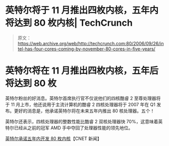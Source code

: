 # 英特尔将于 11 月推出四枚内核，五年内将达到 80 枚内核| TechCrunch

> 原文：<https://web.archive.org/web/http://techcrunch.com:80/2006/09/26/intel-has-four-cores-coming-by-november-80-cores-in-five-years/>

# 英特尔将在 11 月推出四枚内核，五年后将达到 80 枚

英特尔粉丝的好消息。英特尔首席执行官不仅说他们的四核酷睿 2 至尊处理器将于 11 月上市，他还说用于主流计算机的酷睿 2 四核处理器将于 2007 年在 Q1 发布。更好的消息是，他承诺英特尔将在未来五年内推出 80 核处理器。五个！

英特尔还表示，四核处理器的整数性能比酷睿 2 双核处理器快 70%，这意味着英特尔已经从之前的冠军 AMD 手中夺回了处理器性能的领先地位。

[英特尔承诺五年内开发 80 枚内核](https://web.archive.org/web/20130627215335/http://news.com.com/Intel+pledges+80+cores+in+five+years/2100-1006_3-6119618.html)【CNET 新闻】